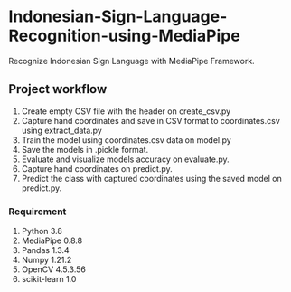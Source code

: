 # Indonesian-Sign-Language-Recognition-using-MediaPipe

Recognize Indonesian Sign Language with MediaPipe Framework.

## Project workflow
1. Create empty CSV file with the header on create_csv.py
2. Capture hand coordinates and save in CSV format to coordinates.csv using extract_data.py
3. Train the model using coordinates.csv data on model.py 
4. Save the models in .pickle format.
5. Evaluate and visualize models accuracy on evaluate.py.
6. Capture hand coordinates on predict.py. 
7. Predict the class with captured coordinates using the saved model on predict.py.

### Requirement
1. Python 3.8
2. MediaPipe 0.8.8
3. Pandas 1.3.4
4. Numpy 1.21.2
5. OpenCV 4.5.3.56
6. scikit-learn 1.0
